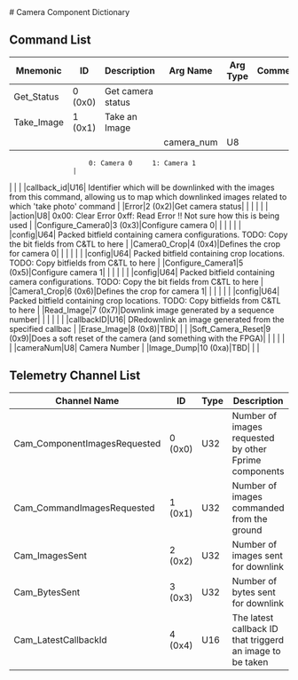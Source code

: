 <title>Camera Component Dictionary</title>
# Camera Component Dictionary


## Command List

|Mnemonic|ID|Description|Arg Name|Arg Type|Comment
|---|---|---|---|---|---|
|Get_Status|0 (0x0)|Get camera status| | |
|Take_Image|1 (0x1)|Take an Image| | |
| | | |camera_num|U8|
                        0: Camera 0     1: Camera 1
                    |
| | | |callback_id|U16|
                        Identifier which will be downlinked with the images from this command, allowing us to map which downlinked images related to which 'take photo' command
                    |
|Error|2 (0x2)|Get camera status| | |
| | | |action|U8|
                        0x00: Clear Error     0xff: Read Error  !! Not sure how this is being used
                    |
|Configure_Camera0|3 (0x3)|Configure camera 0| | |
| | | |config|U64|
                        Packed bitfield containing camera configurations. TODO: Copy the bit fields from C&TL to here
                    |
|Camera0_Crop|4 (0x4)|Defines the crop for camera 0| | |
| | | |config|U64|
                        Packed bitfield containing crop locations. TODO: Copy bitfields from C&TL to here
                    |
|Configure_Camera1|5 (0x5)|Configure camera 1| | |
| | | |config|U64|
                        Packed bitfield containing camera configurations. TODO: Copy the bit fields from C&TL to here
                    |
|Camera1_Crop|6 (0x6)|Defines the crop for camera 1| | |
| | | |config|U64|
                        Packed bitfield containing crop locations. TODO: Copy bitfields from C&TL to here
                    |
|Read_Image|7 (0x7)|Downlink image generated by a sequence number| | |
| | | |callbackID|U16|
                        DRedownlink an image generated from the specified callbac
                    |
|Erase_Image|8 (0x8)|TBD| | |
|Soft_Camera_Reset|9 (0x9)|Does a soft reset of the camera (and something with the FPGA)| | |
| | | |cameraNum|U8|
                        Camera Number
                    |
|Image_Dump|10 (0xa)|TBD| | |

## Telemetry Channel List

|Channel Name|ID|Type|Description|
|---|---|---|---|
|Cam_ComponentImagesRequested|0 (0x0)|U32|Number of images requested by other Fprime components|
|Cam_CommandImagesRequested|1 (0x1)|U32|Number of images commanded from the ground|
|Cam_ImagesSent|2 (0x2)|U32|Number of images sent for downlink|
|Cam_BytesSent|3 (0x3)|U32|Number of bytes sent for downlink|
|Cam_LatestCallbackId|4 (0x4)|U16|The latest callback ID that triggerd an image to be taken|

